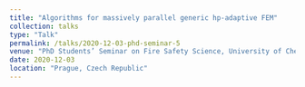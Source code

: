 ```yaml
---
title: "Algorithms for massively parallel generic hp-adaptive FEM"
collection: talks
type: "Talk"
permalink: /talks/2020-12-03-phd-seminar-5
venue: "PhD Students’ Seminar on Fire Safety Science, University of Chemistry and Technology, Virtual"
date: 2020-12-03
location: "Prague, Czech Republic"
---
```

